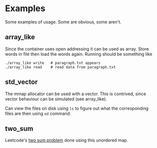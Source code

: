 # Examples

Some examples of usage. Some are obvious, some aren't.

## array_like

Since the container uses open addressing it can be used as array. Store words in file then load the words again. Running should be something like
```
./array_like write   # paragraph.txt appears
./array_like read    # read data from paragraph.txt
```

## std_vector

The mmap allocator can be used with a vector. This is contrived, since vector behaviour can be simulated (see array_like).

Can view the files on disk using `ls` to figure out what the corresponding files are then using `od` command.

## two_sum

Leetcode's [two sum problem](https://leetcode.com/problems/two-sum/) done using this unordered map. 
